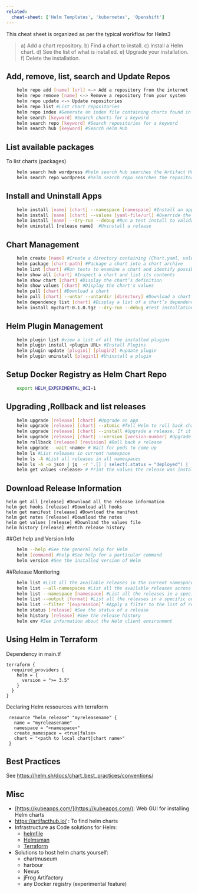 ```yaml
---
related:
  cheat-sheet: ['Helm Templates', 'kubernetes', 'Openshift']
---
```


This cheat sheet is organized as per the typical workflow for Helm3

> a) Add a chart repository.
> b) Find a chart to install.
> c) Install a Helm chart.
> d) See the list of what is installed.
> e) Upgrade your installation.
> f) Delete the installation.

## Add, remove, list, search and Update Repos
```sh
    helm repo add [name] [url] <-> Add a repository from the internet
    helm repo remove [name] <-> Remove a repository from your system
    helm repo update <-> Update repositories
    helm repo list #List chart repositories
    helm repo index #Generate an index file containing charts found in the current directory
    helm search [keyword] #Search charts for a keyword
    helm search repo [keyword] #Search repositories for a keyword
    helm search hub [keyword] #Search Helm Hub
```

## List available packages
To list charts (packages)
```sh
    helm search hub wordpress #helm search hub searches the Artifact Hub
    helm search repo wordpress #helm search repo searches the repositories that you have added to your local helm client (with helm repo add)
```

## Install and Uninstall Apps 
```sh
    helm install [name] [chart] --namespace [namespace] #Install an app in a specific namespace
    helm install [name] [chart] --values [yaml-file/url] #Override the default values with those specified in a file of your choice
    helm install [name] --dry-run --debug #Run a test install to validate and verify the chart
    helm uninstall [release name]  #Uninstall a release 
```

## Chart Management
```sh
    helm create [name] #Create a directory containing (Chart.yaml, values.yaml,charts/ and templates/)
    helm package [chart-path] #Package a chart into a chart archive
    helm lint [chart] #Run tests to examine a chart and identify possible issues
    helm show all [chart] #Inspect a chart and list its contents
    helm show chart [chart] #Display the chart’s definition
    helm show values [chart] #Display the chart's values
    helm pull [chart] #Download a chart
    helm pull [chart] --untar --untardir [directory] #Download a chart and extract the archive’s contents into a directory
    helm dependency list [chart] #Display a list of a chart’s dependencies
    helm install mychart-0.1.0.tgz --dry-run --debug #Test installation
```

## Helm Plugin Management
```sh
    helm plugin list #view a list of all the installed plugins 
    helm plugin install <plugin URL> #Install Plugins
    helm plugin update [plugin1] [plugin2] #update plugin
    helm plugin uninstall [plugin1] #Uninstall a plugin
```
## Setup Docker Registry as Helm Chart Repo
```sh
    export HELM_EXPERIMENTAL_OCI=1
```

## Upgrading ,Rollback and list releases
```sh
    helm upgrade [release] [chart] #Upgrade an app
    helm upgrade [release] [chart] --atomic #Tell Helm to roll back changes if the upgrade fails
    helm upgrade [release] [chart] --install #Upgrade a release. If it does not exist on the system, install it
    helm upgrade [release] [chart] --version [version-number] #Upgrade to a version other than the latest one
    helm rollback [release] [revision] #Roll back a release
    helm upgrade --wait <name> # Wait for pods to come up
    helm ls #List releases in current namespace
    helm ls -A #List all releases in all namespaces
    helm ls -A -o json | jq  -r '.[] | select(.status = "deployed") | .name' #Find releases in unexpected state
    helm get values <release> # Print the values the release was installed with
```
## Download Release Information

    helm get all [release] #Download all the release information
    helm get hooks [release] #Download all hooks
    helm get manifest [release] #Download the manifest
    helm get notes [release] #Download the notes
    helm get values [release] #Download the values file
    helm history [release] #Fetch release history

##Get help and Version Info 
```sh
    helm --help #See the general help for Helm
    helm [command] #help #See help for a particular command
    helm version #See the installed version of Helm
```

##Release Monitoring 
```sh
    helm list #List all the available releases in the current namespace
    helm list --all-namespaces #List all the available releases across all namespaces
    helm list --namespace [namespace] #List all the releases in a specific namespace
    helm list --output [format] #List all the releases in a specific output format
    helm list --filter ‘[expression]’ #Apply a filter to the list of releases using regular (Pearl compatible) expressions
    helm status [release] #See the status of a release
    helm history [release] #See the release history
    helm env #See information about the Helm client environment
```

## Using Helm in Terraform

Dependency in main.tf

    terraform {
      required_providers {
        helm = {
          version = ">= 3.5"
        }
      }
    }

Declaring Helm ressources with terraform

     resource "helm_release" "myreleasename" {
       name = "myreleasename"
       namespace = "<namespace>"
       create_namespace = <true|false>
       chart = "<path to local chart|chart name>"
     }

## Best Practices

See https://helm.sh/docs/chart_best_practices/conventions/


## Misc

- [https://kubeapps.com/](https://kubeapps.com/): Web GUI for installing Helm charts
- https://artifacthub.io/ : To find helm charts 
- Infrastructure as Code solutions for Helm:
   - [helmfile](https://github.com/roboll/helmfile)
   - [Helmsman](https://github.com/Praqma/helmsman)
   - [Terraform](https://github.com/hashicorp/terraform-provider-helm)
- Solutions to host helm charts yourself:
   - chartmuseum
   - harbour
   - Nexus
   - jFrog Artifactory
   - any Docker registry (experimental feature)

